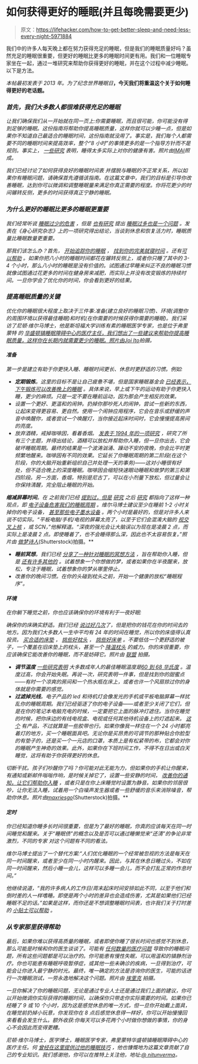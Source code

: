 # 如何获得更好的睡眠(并且每晚需要更少)

> 原文：<https://lifehacker.com/how-to-get-better-sleep-and-need-less-every-night-5971884>

我们中的许多人每天晚上都在努力获得充足的睡眠，但是我们的睡眠质量好吗？虽然充足的睡眠很重要，但更好的睡眠比更多的睡眠时间更有用。我们和一位睡眠专家坐在一起，通过一堆研究来帮助你获得更好的睡眠，并在这个过程中减少睡眠。以下是方法。



*本帖最初发表于 2013 年。为了纪念世界睡眠日*[](http://worldsleepday.org/)**，今天我们将重温这个关于如何睡得更好的老话题。**

### *首先，我们大多数人都很难获得充足的睡眠*

*让我们确保我们从一开始就在同一页上:你需要睡眠，而且很可能，你可能没有得到足够的睡眠。这份指南将帮助你提高睡眠质量，这样你就可以少睡一点，但是如果你不知道自己最适合的睡眠时间，这份指南就没用了。事实是，我们每个人都需要不同的睡眠时间来提高效率，整个“8 小时”的事情更多的是一个指导方针而不是规则。事实上， [一些研究](http://www.time.com/time/health/article/0,8599,1812420,00.html) 表明，睡得太多实际上对你的健康有害。*照片由*[*IMAI*](http://www.flickr.com/photos/matsuyuki/4469802598/)*照成。**

*我们已经讨论了如何获得良好的睡眠时间表 并摆脱与睡眠的不正常关系，所以如果你有睡眠问题，请确保首先遵循该指南。在这篇文章中，我们的目标是引导你改善睡眠，达到你可以微调和调整睡眠量来满足你真正需要的程度。你将花更少的时间辗转反侧，更多的时间获得真正宁静的睡眠。*

### *为什么更好的睡眠比更多的睡眠更重要*

*我们经常听说 [睡眠过少的危害](https://lifehacker.com/how-many-hours-of-sleep-do-you-really-need-5802650) ，但是 [也有研究](http://eurheartj.oxfordjournals.org/content/32/12/1484) 提出 [睡眠过多也是一个问题](http://lifehacker.com) 。发表在《身心研究杂志》上的一项研究得出结论，当谈到休息和恢复活力时，睡眠质量比睡眠数量更重要。*

*那我们该怎么办？首先， [开始追踪你的睡眠](https://lifehacker.com/how-i-achieved-better-sleep-with-the-help-of-technology-5828581) ， [找到你的完美就寝时间](http://lifehacker.com/find-your-perfect-bedtime-and-get-the-right-amount-of-s-5814809) 。还有[可以帮助](http://lifehacker.com/sleep-time-alarm-clock-for-android-watches-your-sleep-c-5942519) 。如果你把八小时的睡眠时间都花在辗转反侧上，或者你只睡了其中的 3-4 个小时，那么八小时的睡眠是没有价值的。试图通过早睡来纠正不良的睡眠习惯就像试图通过花更多的时间在健身房来减肥，而实际上并没有改变锻炼的持续时间。一旦你学会了优化你的时间，你会看到更好的结果。*

### *提高睡眠质量的关键*

*优化你的睡眠很大程度上取决于三件事:准备(建立良好的睡眠习惯)、环境(调整你的周围环境以获得最佳睡眠)和时机(在你需要的时候获得你需要的睡眠)。我们采访了尼顿·维尔马博士，他是斯坦福大学训练有素的睡眠医学专家，也是位于弗里蒙特 的 [华盛顿镇睡眠障碍中心的医疗主任，我们想出了一些建议来帮助你提高睡眠质量，这样你在长期内就需要更少的睡眠。*照片由*](http://www.washingtonsleep.com/)[*Joi Ito*](http://www.flickr.com/photos/joi/9913697/)*拍摄。**

#### ***准备***

*第一步是建立有助于你更快入睡、睡眠时间更长、休息时更舒适的习惯。例如:*

*   ***定期锻炼**。这里的目标不是让自己疲惫不堪，但是国家睡眠基金会 [已经表示，下午锻炼可以改善晚上的睡眠](http://lifehacker.com/top-10-ways-to-sleep-smarter-and-better-309030) 。具体来说，早上或下午的运动有助于你更快入睡，更少的麻烦。只是一定不要在睡前运动，因为那会产生相反的效果。*
*   *设置一个更好、更温和的闹钟。扔掉你那吵死人的闹钟，尝试一些新的东西，让起床变得更容易、更自然。使用一个闹钟应用程序，它会在音乐或舒缓的声音中唤醒你，或者尝试一个唤醒灯，当你接近起床时间时，它会慢慢提高房间的亮度。*
*   *放弃酒精，戒掉咖啡因，看着香烟。 [发表于 1994 年的一项研究](http://www.ncbi.nlm.nih.gov/pubmed/8022726?ordinalpos=1&itool=EntrezSystem2.PEntrez.Pubmed.Pubmed_ResultsPanel.Pubmed_DefaultReportPanel.Pubmed_RVDocSum) ，研究了所有三个主题，并得出结论，酒精可以放松并帮助你入睡，但一旦你出去，它会破坏睡眠周期。最终的结果是一个波涛汹涌、躁动不安的夜晚，你会比平时更频繁地醒来。咖啡因有不同的效果。它延长了你睡眠周期的第二阶段(在这个阶段，你的大脑开始重新组织自己并处理一天的事务)——这对小睡很有好处，但不适合晚上的深度睡眠。咖啡因会缩短快速眼动睡眠和做梦的第三和第四阶段。另一方面，香烟，特别是尼古丁，可以在小剂量下放松，但过量会让你保持清醒，完全阻止睡眠的开始。*

***缩减屏幕时间**。在 之前我们已经 [提到过，但是](http://lifehacker.com/ban-portable-electronics-before-bed-for-more-restful-sl-5524849) [研究](http://lifehacker.com) 之后 [研究](http://news.rpi.edu/update.do?artcenterkey=3074) 都指向了这样一种观点，即 [电子设备危害我们的睡眠周期](http://lifehacker.com) 。维尔马博士建议至少在睡前 1-2 小时关掉你的电子设备， [甚至那些电子墨水设备](http://lifehacker.com/5934993/is-e+ink-really-better-for-my-eyes-than-my-ipad) 。两个小时是最好的，但是对许多人来说不切实际。“平板电脑/手机/电视的屏幕太亮了，以至于它们会混淆大脑的 [视交叉上核](http://en.wikipedia.org/wiki/Suprachiasmatic_nucleus) ，或 SCN，”他解释道。“深夜的强光会让大脑误以为现在是凌晨 2 点，而实际上是凌晨 2 点。即使睡着了，也不会睡得那么深，因此也不太容易恢复。”*照片由* [*做梦诗人*](http://www.shutterstock.com/pic.mhtml?id=115242319)*(Shutterstock)拍摄。**

*   ***睡前冥想**。我们已经 [分享了一种针对睡眠的冥想方法](http://lifehacker.com/beat-insomnia-with-blue-energy-190143) ，旨在帮助你入睡，但是 [还有许多其他的](http://lifehacker.com/how-can-i-sleep-through-the-night-5921048) 。试着想象一个你想做的梦，或者如果你在半夜醒来，放松，专注于睡眠，试着想象你的梦从哪里停止。*
*   *改善你的晚间习惯。在你的头碰到枕头之前，开始一个健康的放松“睡眠程序”。*

#### ***环境***

*在你躺下睡觉之前，你也应该确保你的环境有利于一夜好眠:*

*确保你的床确实舒适。我们已经 [说过好几次](http://lifehacker.com/how-can-i-sleep-through-the-night-5921048)了，但是把你的钱花在你的时间去的地方。因为我们大多数人一生中平均有 24 年的时间在睡觉，所以你的床值得认真投资。 [买合适的床垫](http://lifehacker.com/how-to-choose-the-right-mattress-5862152) ， [挑些好枕头](http://lifehacker.com/find-the-right-pillow-for-you-based-on-your-sleep-style-5858234) ， [挑些好床单](http://lifehacker.com/dont-get-fleeced-shopping-for-sheets-5117591) 。不要低估一个更舒适的被子，一个覆盖在旧床垫上的枕头，甚至一个 [降温枕头](https://lifehacker.com/how-can-i-stay-cool-while-i-sleep-5824376) 的威力。你的床很重要，你应该确保它能改善你的睡眠，而不是妨碍它。*照片由* [*联盟*](http://www.shutterstock.com/pic.mhtml?id=109802738) *拍摄。**

*   ***调节温度** [一些研究表明](http://www.ncbi.nlm.nih.gov/pubmed/8022726?ordinalpos=1&itool=EntrezSystem2.PEntrez.Pubmed.Pubmed_ResultsPanel.Pubmed_DefaultReportPanel.Pubmed_RVDocSum) 大多数成年人的最佳睡眠温度是[60 到 68 华氏度](http://www.nytimes.com/2009/08/04/health/04real.html?_r=2&partner=rss&emc=rss&) 。温度过高，你会开始失眠。再说一次，研究表明一件事，但是找到你的甜蜜点——有时一个凉爽的房间和一个热水瓶在床上，或者也许一个风扇掠过你的身体就是你需要的感觉。*
*   ***过滤掉光线**。电子产品的 led 和待机灯会像发光的手机或平板电脑屏幕一样扰乱你的睡眠周期。我们已经驱逐了你的电子设备——或者至少关闭了它们，但是在你的笔记本电脑充电的时候，一定要把它上面的脉冲灯遮住。当你在睡觉的时候，把你床边的有线电视盒、电视或任何其他待机设备上的灯遮起来。 [这个](https://lifehacker.com/lightdims-stickers-block-super-bright-leds-on-home-elec-5808449) 有产品，不过就算是一些胶带也行。如果你像我一样住在一个 24 小时都亮着灯的地方，买一个睡眠面具吧。无论你是买昂贵的可调节的那种贴合你脸型的有垫子的，还是买一个一元店的口罩，本质上是有松紧带的布，它都会对你的睡眠产生神奇的效果。此外，如果你在下班时间工作，不得不在日出或白天睡觉，这将有助于你获得更好的休息。*

*切断干扰。孩子们吵醒你了吗？你可能对此无能为力，但如果你的手机让你醒来，有通知或新邮件嗡嗡作响，是时候关掉它了，设置一些安静的时间， [改善你的通知，让它们帮助你入睡](http://lifehacker.com) ，或者只是在你上床睡觉时设置为静音。如果你的邻居很吵，让你无法入睡，试着用一个白噪声发生器或者一些舒缓的音乐来消除噪音，帮助你休息。*照片由*[*maxriesgo*](http://www.shutterstock.com/pic.mhtml?id=119628208)*(Shutterstock)拍摄。**



#### ***定时***

*你已经知道你睡多长时间很重要，但是为了最好的睡眠，你真的应该每天在同一时间睡觉和醒来。关于“睡眠债”的概念以及是否可以通过睡懒觉来“还清”的争论非常激烈，不同的专家 对这个问题有不同的看法。*

*维尔马博士提出了一个替代方案:“人们优化睡眠的一个经常被忽视的方法是每天在同一时间醒来，或者至少在同一小时内醒来。因此，与其在休息日睡过头，不如在同一时间醒来，然后小睡一会儿，这样可以多睡一会儿，而不会打乱正常的作息时间。”*

*他继续说道，“我的许多病人的工作日/周末起床时间安排如此不同，以至于他们和倒时差的人一样嗜睡。即使是两个小时的差异也会造成伤害，尤其是如果他们已经睡眠不足的话。”如果是这样，而你还是不想调整睡眠时间表，也许我们关于打时差的 [小贴士可以帮助](http://lifehacker.com/avoid-jet-lag-with-this-start-to-finish-cheat-sheet-5902647) 。*

### *从专家那里获得帮助*

*最后，如果你难以获得高质量的睡眠，或者即使你睡了很长时间也感觉不到休息，那么可能是时候和你的医生谈谈了。可能有 [任何数量的医疗问题](http://www.helpguide.org/harvard/medical_causes_sleep_problems.htm) 导致你的睡眠问题，所有这些问题都是可以治疗的。你可能患有慢性失眠，可以用温和的镇静剂治疗。你也可能患有睡眠呼吸暂停症，或其他一些未确诊的疾病，一旦得到治疗，可能会让你进入最宁静的时光。最终，唯一确定的方法是咨询你的医生，可能的话进行一次睡眠测试，一劳永逸地解决这个问题。*照片由* [*埃里克*](http://www.flickr.com/photos/akeg/3686820063/) *拍摄。**

*一旦你解决了你的睡眠问题，无论是通过专业人士还是通过我们上面的建议，你可以开始微调你实际获得的睡眠时间，以确保你只带走你实际需要的时间。如果你已经睡了 9 或 10 个小时，因为这是感觉休息的唯一方式，但一旦你开始戴上面具，在睡觉前扔掉小玩意，你发现你在 8 点后感觉休息得一样好，你可以开始慢慢回来看看会发生什么。额外收获:你每天可以多花两个小时做你想做的事情，你的身心不会因此而变得更糟。*

**尼顿·维尔马博士，医学博士，睡眠医学专家，弗里蒙特华盛顿镇睡眠障碍中心*[](http://www.washingtonsleep.com/)**的医疗主任。何* [*曾经在这里提供过他的睡眠技巧*](https://lifehacker.com/end-your-insomnia-snoring-and-other-common-sleep-prob-5798884) *，他也慷慨地为这篇文章贡献了自己的专业知识。我们感谢他，你可以在推特上关注他，地址:*[*@ nitunverma*](http://twitter.com/nitunverma)*。***